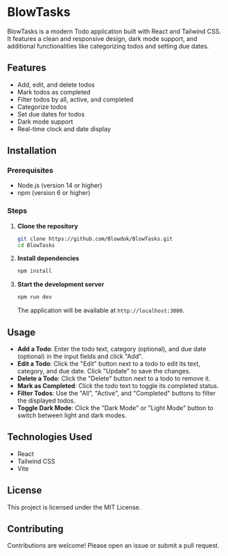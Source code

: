 # BlowTasks

BlowTasks is a modern Todo application built with React and Tailwind CSS. It features a clean and responsive design, dark mode support, and additional functionalities like categorizing todos and setting due dates.

## Features

- Add, edit, and delete todos
- Mark todos as completed
- Filter todos by all, active, and completed
- Categorize todos
- Set due dates for todos
- Dark mode support
- Real-time clock and date display

## Installation

### Prerequisites

- Node.js (version 14 or higher)
- npm (version 6 or higher)

### Steps

1. **Clone the repository**

   ```sh
   git clone https://github.com/Blowdok/BlowTasks.git
   cd BlowTasks
   ```

2. **Install dependencies**

   ```sh
   npm install
   ```

3. **Start the development server**

   ```sh
   npm run dev
   ```

   The application will be available at `http://localhost:3000`.

## Usage

- **Add a Todo**: Enter the todo text, category (optional), and due date (optional) in the input fields and click "Add".
- **Edit a Todo**: Click the "Edit" button next to a todo to edit its text, category, and due date. Click "Update" to save the changes.
- **Delete a Todo**: Click the "Delete" button next to a todo to remove it.
- **Mark as Completed**: Click the todo text to toggle its completed status.
- **Filter Todos**: Use the "All", "Active", and "Completed" buttons to filter the displayed todos.
- **Toggle Dark Mode**: Click the "Dark Mode" or "Light Mode" button to switch between light and dark modes.

## Technologies Used

- React
- Tailwind CSS
- Vite

## License

This project is licensed under the MIT License.

## Contributing

Contributions are welcome! Please open an issue or submit a pull request.
